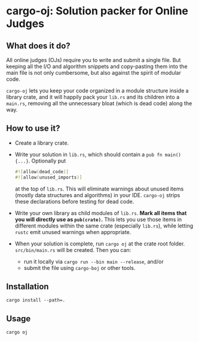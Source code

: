# cargo-oj: Solution packer for Online Judges

## What does it do?

All online judges (OJs) require you to write and submit a single file.
But keeping all the I/O and algorithm snippets and copy-pasting them into the main file is not only cumbersome,
but also against the spirit of modular code.

`cargo-oj` lets you keep your code organized in a module structure inside a library crate,
and it will happily pack your `lib.rs` and its children into a `main.rs`,
removing all the unnecessary bloat (which is dead code) along the way.

## How to use it?

* Create a library crate.
* Write your solution in `lib.rs`, which should contain a `pub fn main() {...}`. Optionally put

    ```rs
    #![allow(dead_code)]
    #![allow(unused_imports)]
    ```

    at the top of `lib.rs`. This will eliminate warnings about unused items (mostly data structures and algorithms) in your IDE.
    `cargo-oj` strips these declarations before testing for dead code.

* Write your own library as child modules of `lib.rs`. **Mark all items that you will directly use as `pub(crate)`.**
    This lets you use those items in different modules within the same crate (especially `lib.rs`),
    while letting `rustc` emit unused warnings when appropriate.
* When your solution is complete, run `cargo oj` at the crate root folder. `src/bin/main.rs` will be created.
    Then you can:
    * run it locally via `cargo run --bin main --release`, and/or
    * submit the file using `cargo-boj` or other tools.

## Installation

```
cargo install --path=.
```

## Usage

```
cargo oj
```
